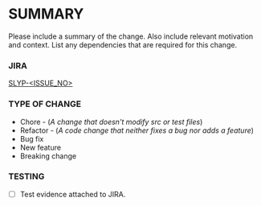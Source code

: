 # SUMMARY
Please include a summary of the change. Also include relevant motivation and context. List any dependencies that are required for this change.

### JIRA
[SLYP-<ISSUE_NO>](https://slyp.atlassian.net/browse/SLYP-<ISSUE_NO>)

### TYPE OF CHANGE
- Chore - (_A change that doesn't modify src or test files_)
- Refactor - (_A code change that neither fixes a bug nor adds a feature_)
- Bug fix
- New feature
- Breaking change

### TESTING
- [ ] Test evidence attached to JIRA.